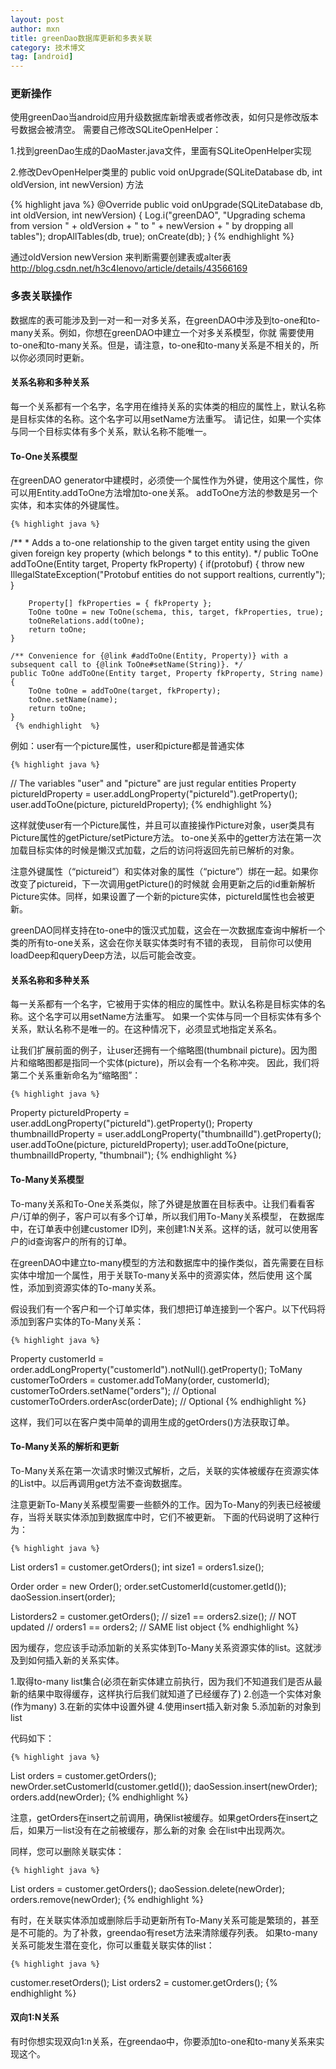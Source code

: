 ```yaml
---
layout: post
author: mxn
title: greenDao数据库更新和多表关联
category: 技术博文
tag: [android]
---
```


### 更新操作


使用greenDao当android应用升级数据库新增表或者修改表，如何只是修改版本号数据会被清空。
需要自己修改SQLiteOpenHelper：

1.找到greenDao生成的DaoMaster.java文件，里面有SQLiteOpenHelper实现

2.修改DevOpenHelper类里的   public void onUpgrade(SQLiteDatabase db, int oldVersion, int newVersion) 方法

{% highlight java %}
        @Override
        public void onUpgrade(SQLiteDatabase db, int oldVersion, int newVersion) {
            Log.i("greenDAO", "Upgrading schema from version " + oldVersion + " to " + newVersion + " by dropping all tables");
            dropAllTables(db, true);
            onCreate(db);
        }
     {% endhighlight  %}   
        
通过oldVersion newVersion 来判断需要创建表或alter表
http://blog.csdn.net/h3c4lenovo/article/details/43566169

### 多表关联操作

数据库的表可能涉及到一对一和一对多关系，在greenDAO中涉及到to-one和to-many关系。例如，你想在greenDAO中建立一个对多关系模型，你就
需要使用to-one和to-many关系。但是，请注意，to-one和to-many关系是不相关的，所以你必须同时更新。

#### 关系名称和多种关系

每一个关系都有一个名字，名字用在维持关系的实体类的相应的属性上，默认名称是目标实体的名称。这个名字可以用setName方法重写。
请记住，如果一个实体与同一个目标实体有多个关系，默认名称不能唯一。

#### To-One关系模型

在greenDAO generator中建模时，必须使一个属性作为外键，使用这个属性，你可以用Entity.addToOne方法增加to-one关系。
addToOne方法的参数是另一个实体，和本实体的外键属性。

    {% highlight java %}
/**
     * Adds a to-one relationship to the given target entity using the given given foreign key property (which belongs
     * to this entity).
     */
    public ToOne addToOne(Entity target, Property fkProperty) {
        if(protobuf) {
            throw new IllegalStateException("Protobuf entities do not support realtions, currently");
        }

        Property[] fkProperties = { fkProperty };
        ToOne toOne = new ToOne(schema, this, target, fkProperties, true);
        toOneRelations.add(toOne);
        return toOne;
    }

    /** Convenience for {@link #addToOne(Entity, Property)} with a subsequent call to {@link ToOne#setName(String)}. */
    public ToOne addToOne(Entity target, Property fkProperty, String name) {
        ToOne toOne = addToOne(target, fkProperty);
        toOne.setName(name);
        return toOne;
    }
     {% endhighlight  %}   
     
     
例如：user有一个picture属性，user和picture都是普通实体

    {% highlight java %}
// The variables "user" and "picture" are just regular entities
Property pictureIdProperty = user.addLongProperty("pictureId").getProperty();
user.addToOne(picture, pictureIdProperty);
     {% endhighlight  %}   

这样就使user有一个Picture属性，并且可以直接操作Picture对象，user类具有Picture属性的getPicture/setPicture方法。
to-one关系中的getter方法在第一次加载目标实体的时候是懒汉式加载，之后的访问将返回先前已解析的对象。

注意外键属性（“pictureid”）和实体对象的属性（“picture”）绑在一起。如果你改变了pictureid，下一次调用getPicture()的时候就
会用更新之后的id重新解析Picture实体。同样，如果设置了一个新的picture实体，pictureId属性也会被更新。

greenDAO同样支持在to-one中的饿汉式加载，这会在一次数据库查询中解析一个类的所有to-one关系，这会在你关联实体类时有不错的表现，
目前你可以使用loadDeep和queryDeep方法，以后可能会改变。

#### 关系名称和多种关系

每一关系都有一个名字，它被用于实体的相应的属性中。默认名称是目标实体的名称。这个名字可以用setName方法重写。
如果一个实体与同一个目标实体有多个关系，默认名称不是唯一的。在这种情况下，必须显式地指定关系名。

让我们扩展前面的例子，让user还拥有一个缩略图(thumbnail picture)。因为图片和缩略图都是指同一个实体(picture)，所以会有一个名称冲突。
因此，我们将第二个关系重新命名为“缩略图”：

    {% highlight java %}
Property pictureIdProperty = user.addLongProperty("pictureId").getProperty();
Property thumbnailIdProperty = user.addLongProperty("thumbnailId").getProperty();
user.addToOne(picture, pictureIdProperty);
user.addToOne(picture, thumbnailIdProperty, "thumbnail");
     {% endhighlight  %} 
     
#### To-Many关系模型

To-many关系和To-One关系类似，除了外键是放置在目标表中。让我们看看客户/订单的例子，客户可以有多个订单，所以我们用To-Many关系模型，
在数据库中，在订单表中创建customer ID列，来创建1:N关系。这样的话，就可以使用客户的id查询客户的所有的订单。

在greenDAO中建立to-many模型的方法和数据库中的操作类似，首先需要在目标实体中增加一个属性，用于关联To-many关系中的资源实体，然后使用
这个属性，添加到资源实体的To-many关系。

假设我们有一个客户和一个订单实体，我们想把订单连接到一个客户。以下代码将添加到客户实体的To-Many关系：

    {% highlight java %}
Property customerId = order.addLongProperty("customerId").notNull().getProperty();
ToMany customerToOrders = customer.addToMany(order, customerId);
customerToOrders.setName("orders"); // Optional
customerToOrders.orderAsc(orderDate); // Optional
     {% endhighlight  %} 
     
这样，我们可以在客户类中简单的调用生成的getOrders()方法获取订单。

#### To-Many关系的解析和更新

To-Many关系在第一次请求时懒汉式解析，之后，关联的实体被缓存在资源实体的List中。以后再调用get方法不查询数据库。

注意更新To-Many关系模型需要一些额外的工作。因为To-Many的列表已经被缓存，当将关联实体添加到数据库中时，它们不被更新。
下面的代码说明了这种行为：

    {% highlight java %}
List orders1 = customer.getOrders();
int size1 = orders1.size();

Order order = new Order();
order.setCustomerId(customer.getId());
daoSession.insert(order);

Listorders2 = customer.getOrders();
// size1 == orders2.size(); // NOT updated
// orders1 == orders2; // SAME list object
     {% endhighlight  %} 

因为缓存，您应该手动添加新的关系实体到To-Many关系资源实体的list。这就涉及到如何插入新的关系实体。

1.取得to-many list集合(必须在新实体建立前执行，因为我们不知道我们是否从最新的结果中取得缓存，这样执行后我们就知道了已经缓存了)
2.创造一个实体对象(作为many)
3.在新的实体中设置外键
4.使用insert插入新对象
5.添加新的对象到list

代码如下：

    {% highlight java %}
List orders = customer.getOrders();
newOrder.setCustomerId(customer.getId());
daoSession.insert(newOrder);
orders.add(newOrder);
     {% endhighlight  %} 
     
注意，getOrders在insert之前调用，确保list被缓存。如果getOrders在insert之后，如果万一list没有在之前被缓存，那么新的对象
会在list中出现两次。

同样，您可以删除关联实体：

    {% highlight java %}
List orders = customer.getOrders();
daoSession.delete(newOrder);
orders.remove(newOrder);
     {% endhighlight  %} 
     
有时，在关联实体添加或删除后手动更新所有To-Many关系可能是繁琐的，甚至是不可能的。为了补救，greendao有reset方法来清除缓存列表。
如果to-many关系可能发生潜在变化，你可以重载关联实体的list：

    {% highlight java %}
customer.resetOrders();
List orders2 = customer.getOrders();
     {% endhighlight  %} 
     
     
#### 双向1:N关系

有时你想实现双向1:n关系，在greendao中，你要添加to-one和to-many关系来实现这个。
